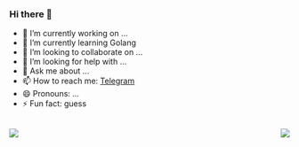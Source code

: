 ### Hi there 👋

<!--
**lovebai/lovebai** is a ✨ _special_ ✨ repository because its `README.md` (this file) appears on your GitHub profile.

Here are some ideas to get you started:
-->
- 🔭 I’m currently working on ...
- 🌱 I’m currently learning Golang
- 👯 I’m looking to collaborate on ...
- 🤔 I’m looking for help with ...
- 💬 Ask me about ...
- 📫 How to reach me: [Telegram](https://t.me/lmbai)
- 😄 Pronouns: ...
- ⚡ Fun fact: guess

<!--
![lovebai's Github stats](https://github-readme-stats.vercel.app/api?username=lovebai&show_icons=true&bg_color=#ffffff&theme=radical) 

[![Top Langs](https://github-readme-stats.vercel.app/api/top-langs/?username=lovebai&layout=compact)](https://github.com/anuraghazra/github-readme-stats)
-->
<br>
  <img align="left" src="https://github-readme-stats.vercel.app/api?username=lovebai&show_icons=true&hide_border=true&bg_color=#ffffff&theme=radical" />
  <img align="right" src="https://github-readme-stats.vercel.app/api/top-langs/?username=lovebai&layout=compact&hide_border=true" />


  <!--<img height="280" src="https://github.com/lovebai/lovebai/blob/main/a493c78d8202ba6c35f179.gif?raw=true">-->
 

